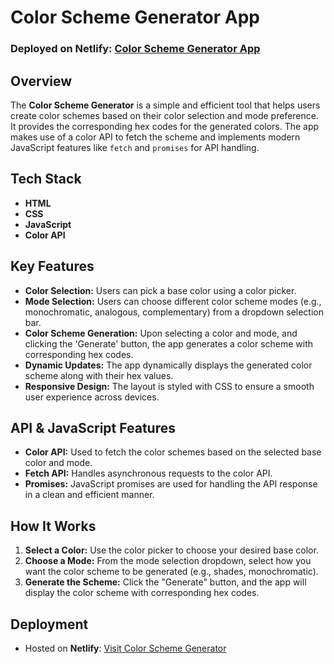 # Color Scheme Generator App

### Deployed on Netlify: [Color Scheme Generator App](https://papaya-fenglisu-65c4fd.netlify.app/)

## Overview
The **Color Scheme Generator** is a simple and efficient tool that helps users create color schemes based on their color selection and mode preference. It provides the corresponding hex codes for the generated colors. The app makes use of a color API to fetch the scheme and implements modern JavaScript features like `fetch` and `promises` for API handling.

## Tech Stack
- **HTML**
- **CSS**
- **JavaScript**
- **Color API**

## Key Features
- **Color Selection:** Users can pick a base color using a color picker.
- **Mode Selection:** Users can choose different color scheme modes (e.g., monochromatic, analogous, complementary) from a dropdown selection bar.
- **Color Scheme Generation:** Upon selecting a color and mode, and clicking the 'Generate' button, the app generates a color scheme with corresponding hex codes.
- **Dynamic Updates:** The app dynamically displays the generated color scheme along with their hex values.
- **Responsive Design:** The layout is styled with CSS to ensure a smooth user experience across devices.

## API & JavaScript Features
- **Color API:** Used to fetch the color schemes based on the selected base color and mode.
- **Fetch API:** Handles asynchronous requests to the color API.
- **Promises:** JavaScript promises are used for handling the API response in a clean and efficient manner.

## How It Works
1. **Select a Color:** Use the color picker to choose your desired base color.
2. **Choose a Mode:** From the mode selection dropdown, select how you want the color scheme to be generated (e.g., shades, monochromatic).
3. **Generate the Scheme:** Click the "Generate" button, and the app will display the color scheme with corresponding hex codes.

## Deployment
- Hosted on **Netlify**: [Visit Color Scheme Generator](https://papaya-fenglisu-65c4fd.netlify.app/)
